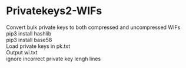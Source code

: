 # Privatekeys2-WIFs
Convert bulk private keys to both compressed and uncompressed WIFs
pip3 install hashlib<br>
pip3 install base58<br>
Load private keys in pk.txt<br>
Output wi.txt<br>
ignore incorrect private key lengh lines<br>
